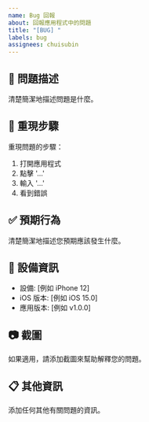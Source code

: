 ```yaml
---
name: Bug 回報
about: 回報應用程式中的問題
title: "[BUG] "
labels: bug
assignees: chuisubin
---
```


## 🐛 問題描述

清楚簡潔地描述問題是什麼。

## 🔄 重現步驟

重現問題的步驟：

1. 打開應用程式
2. 點擊 '...'
3. 輸入 '...'
4. 看到錯誤

## ✅ 預期行為

清楚簡潔地描述您預期應該發生什麼。

## 📱 設備資訊

- 設備: [例如 iPhone 12]
- iOS 版本: [例如 iOS 15.0]
- 應用版本: [例如 v1.0.0]

## 📷 截圖

如果適用，請添加截圖來幫助解釋您的問題。

## 📋 其他資訊

添加任何其他有關問題的資訊。
